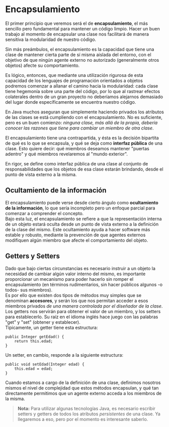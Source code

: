 # Encapsulamiento
El primer principio que veremos será el de **encapsulamiento**, el más sencillo pero fundamental para mantener un código limpio. Hacer un buen trabajo al momento de encapsular una clase nos facilitará de manera sensitiva la modularidad de nuestro código.

Sin más preámbulos, el encapsulamiento es la capacidad que tiene una clase de mantener cierta parte de sí misma aislada del entorno, con el objetivo de que ningún agente externo no autorizado (generalmente otros objetos) afecte su comportamiento.

Es lógico, entonces, que mediante una utilización rigurosa de esta capacidad de los lenguajes de programación orientados a objetos podremos comenzar a allanar el camino hacia la modularidad: cada clase tiene hegemonía sobre una parte del código, por lo que al rastrear efectos colaterales dentro de un gran proyecto no deberíamos alejarnos demasiado del lugar donde específicamente se encuentra nuestro código.

En Java muchos aseguran que simplemente haciendo privados los atributos de las clases se está cumpliendo con el encapsulamiento. No es suficiente, pero es un buen comienzo: *ninguna clase, más allá de la propia, debería conocer las razones que tiene para cambiar un miembro de otra clase*.

El encapsulamiento tiene una contrapartida, y ésta es la decisión bipartita de qué es lo que se encapsula, y qué se deja como **interfaz pública** de una clase. Esto quiere decir: qué miembros deseamos mantener "puertas adentro" y qué miembros revelaremos al "mundo exterior".

En rigor, se define como interfaz pública de una clase al conjunto de responsabilidades que los objetos de esa clase estarán brindando, desde el punto de vista externo a la misma.

## Ocultamiento de la información
El encapsulamiento puede verse desde cierto ángulo como **ocultamiento de la información**, lo que sería incompleto pero un enfoque parcial para comenzar a comprender el concepto.  
Bajo esta luz, el encapsulamiento se refiere a que la representación interna de un objeto estará oculta desde un punto de vista externo a la definición de la clase del mismo. Este ocultamiento ayuda a hacer software más estable y robusto, mediante la prevención de que agentes externos modifiquen algún miembro que afecte el comportamiento del objeto.

## Getters y Setters
Dado que bajo ciertas circunstancias es necesario instruir a un objeto la necesidad de cambiar algún valor interno del mismo, es importante proporcionar un mecanismo para poder hacerlo sin romper el encapsulamiento (en términos rudimentarios, sin hacer públicos algunos -o todos- sus miembros).  
Es por ello que existen dos tipos de métodos muy simples que se denominan **accesores**, y serán los que nos permitan acceder a esos miembros privados *de una manera controlada por el diseñador de la clase*.  
Los getters nos servirán para obtener el valor de un miembro, y los setters para establecerlo. Su raíz en el idioma inglés hace juego con las palabras "get" y "set" (obtener y establecer).  
Típicamente, un getter tiene esta estructura:

    public Integer getEdad() {
        return this.edad;
    }

Un setter, en cambio, responde a la siguiente estructura:

    public void setEdad(Integer edad) {
        this.edad = edad;
    }

Cuando estamos a cargo de la definición de una clase, definimos nosotros mismos el nivel de complejidad que estos métodos encapsulan, y qué tan directamente permitimos que un agente externo acceda a los miembros de la misma.  
> **Nota:** Para utilizar algunas tecnologías Java, es necesario escribir setters y getters de todos los atributos *persistentes* de una clase. Ya llegaremos a eso, pero por el momento es interesante saberlo.